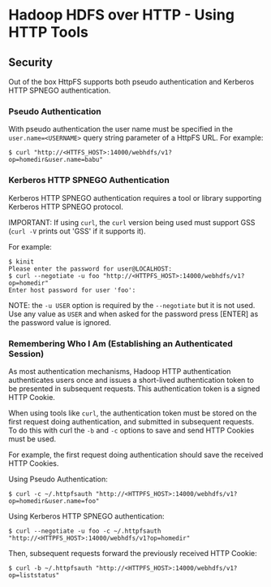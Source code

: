 <!---
  Licensed under the Apache License, Version 2.0 (the "License");
  you may not use this file except in compliance with the License.
  You may obtain a copy of the License at

   http://www.apache.org/licenses/LICENSE-2.0

  Unless required by applicable law or agreed to in writing, software
  distributed under the License is distributed on an "AS IS" BASIS,
  WITHOUT WARRANTIES OR CONDITIONS OF ANY KIND, either express or implied.
  See the License for the specific language governing permissions and
  limitations under the License. See accompanying LICENSE file.
-->

Hadoop HDFS over HTTP - Using HTTP Tools
========================================

Security
--------

Out of the box HttpFS supports both pseudo authentication and Kerberos HTTP SPNEGO authentication.

### Pseudo Authentication

With pseudo authentication the user name must be specified in the `user.name=<USERNAME>` query string parameter of a HttpFS URL. For example:

    $ curl "http://<HTTFS_HOST>:14000/webhdfs/v1?op=homedir&user.name=babu"

### Kerberos HTTP SPNEGO Authentication

Kerberos HTTP SPNEGO authentication requires a tool or library supporting Kerberos HTTP SPNEGO protocol.

IMPORTANT: If using `curl`, the `curl` version being used must support GSS (`curl -V` prints out 'GSS' if it supports it).

For example:

    $ kinit
    Please enter the password for user@LOCALHOST:
    $ curl --negotiate -u foo "http://<HTTPFS_HOST>:14000/webhdfs/v1?op=homedir"
    Enter host password for user 'foo':

NOTE: the `-u USER` option is required by the `--negotiate` but it is not used. Use any value as `USER` and when asked for the password press [ENTER] as the password value is ignored.

### Remembering Who I Am (Establishing an Authenticated Session)

As most authentication mechanisms, Hadoop HTTP authentication authenticates users once and issues a short-lived authentication token to be presented in subsequent requests. This authentication token is a signed HTTP Cookie.

When using tools like `curl`, the authentication token must be stored on the first request doing authentication, and submitted in subsequent requests. To do this with curl the `-b` and `-c` options to save and send HTTP Cookies must be used.

For example, the first request doing authentication should save the received HTTP Cookies.

Using Pseudo Authentication:

    $ curl -c ~/.httpfsauth "http://<HTTPFS_HOST>:14000/webhdfs/v1?op=homedir&user.name=foo"

Using Kerberos HTTP SPNEGO authentication:

    $ curl --negotiate -u foo -c ~/.httpfsauth "http://<HTTPFS_HOST>:14000/webhdfs/v1?op=homedir"

Then, subsequent requests forward the previously received HTTP Cookie:

    $ curl -b ~/.httpfsauth "http://<HTTPFS_HOST>:14000/webhdfs/v1?op=liststatus"
